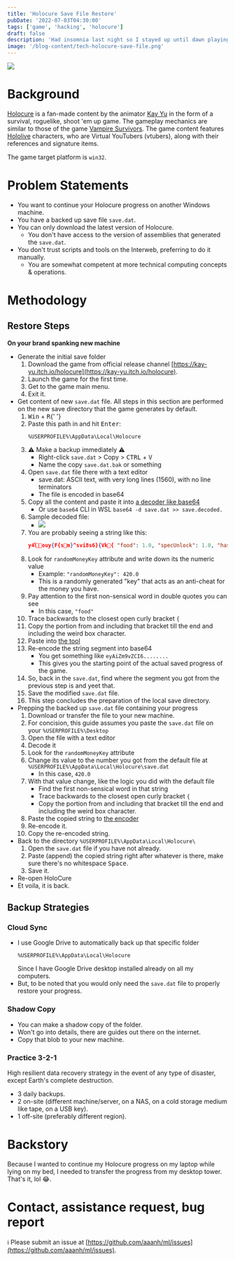 ```yaml
---
title: 'Holocure Save File Restore'
pubDate: '2022-07-03T04:30:00'
tags: ['game', 'hacking', 'holocure']
draft: false
description: 'Had insomnia last night so I stayed up until dawn playing Holocure'
image: '/blog-content/tech-holocure-save-file.png'
---
```


<img src="/blog-content/tech-holocure-save-file.png"></img>

# Background

[Holocure](https://kay-yu.itch.io/holocure) is a fan-made content by the animator [Kay Yu](https://twitter.com/kaynimatic) in the form of a survival, roguelike, shoot &apos;em up game. The gameplay mechanics are similar to those of the game [Vampire Survivors](https://store.steampowered.com/app/1794680/Vampire_Survivors/). The game content features [Hololive](https://hololive.hololivepro.com/) characters, who are Virtual YouTubers (vtubers), along with their references and signature items.

The game target platform is `win32`.

# Problem Statements

- You want to continue your Holocure progress on another Windows machine.
- You have a backed up save file `save.dat`.
- You can only download the latest version of Holocure.
  - You don't have access to the version of assemblies that generated the `save.dat`.
- You don't trust scripts and tools on the Interweb, preferring to do it manually.
  - You are somewhat competent at more technical computing concepts &amp; operations.

# Methodology

## Restore Steps

**On your brand spanking new machine**

- Generate the initial save folder
  1. Download the game from official release channel [https://kay-yu.itch.io/holocure](https://kay-yu.itch.io/holocure).
  1. Launch the game for the first time.
  1. Get to the game main menu.
  1. Exit it.
- Get content of new `save.dat` file. All steps in this section are performed on the new save directory that the game generates by default.
  1. <kbd>Win</kbd> + <kbd>R</kbd>{' '}
  1. Paste this path in and hit <kbd>Enter</kbd>:
     ```
     %USERPROFILE%\AppData\Local\Holocure
     ```
  1. ⚠ Make a backup immediately ⚠
     - Right-click `save.dat` > Copy > <kbd>CTRL</kbd> + <kbd>V</kbd>
     - Name the copy `save.dat.bak` or something
  1. Open `save.dat` file there with a text editor
     - save.dat: ASCII text, with very long lines (1560), with no line terminators
     - The file is encoded in base64
  1. Copy all the content and paste it into [a decoder like base64](https://www.base64decode.org/)
     - Or use `base64` CLI in WSL `base64 -d save.dat >> save.decoded.`
  1. Sample decoded file:
     - <img src="/blog-content/tech-holocure-example.png"></img>
  1. You are probably seeing a string like this:
     ```json
     y4ݴouy{F{sm}^svi8s6}{Vk{ "food": 1.0, "specUnlock": 1.0, "haste": 2.0, "holoCoins": -136.0, "unlockedItems": [ "BodyPillow", "FullMeal", "PikiPikiPiman", "SuccubusHorn", "Headphones", "UberSheep"........
     ```
  1. Look for `randomMoneyKey` attribute and write down its the numeric value
     - Example: `"randomMoneyKey": 420.0`
     - This is a randomly generated "key" that acts as an anti-cheat for the money you have.
  1. Pay attention to the first non-sensical word in double quotes you can see
     - In this case, `"food"`
  1. Trace backwards to the closest open curly bracket `{`
  1. Copy the portion from and including that bracket till the end and including the weird box character.
  1. Paste into [the tool](https://www.base64encode.org/)
  1. Re-encode the string segment into base64
     - You get something like `eyAiZm9vZCI6........`
     - This gives you the starting point of the actual saved progress of the game.
  1. So, back in the `save.dat`, find where the segment you got from the previous step is and yeet that.
  1. Save the modified `save.dat` file.
  1. This step concludes the preparation of the local save directory.
- Prepping the backed up `save.dat` file containing your progress
  1. Download or transfer the file to your new machine.
  1. For concision, this guide assumes you paste the `save.dat` file on your `%USERPROFILE%\Desktop`
  1. Open the file with a text editor
  1. Decode it
  1. Look for the `randomMoneyKey` attribute
  1. Change its value to the number you got from the default file at `%USERPROFILE%\AppData\Local\Holocure\save.dat`
     - In this case, `420.0`
  1. With that value change, like the logic you did with the default file
     - Find the first non-sensical word in that string
     - Trace backwards to the closest open curly bracket `{`
     - Copy the portion from and including that bracket till the end and including the weird box character.
  1. Paste the copied string to [the encoder](https://base64encode.org)
  1. Re-encode it.
  1. Copy the re-encoded string.
- Back to the directory `%USERPROFILE%\AppData\Local\Holocure\`
  1. Open the `save.dat` file if you have not already.
  1. Paste (append) the copied string right after whatever is there, make sure there's no whitespace <kbd>Space</kbd>.
  1. Save it.
- Re-open HoloCure
- Et voila, it is back.

## Backup Strategies

### Cloud Sync

- I use Google Drive to automatically back up that specific folder
  ```
  %USERPROFILE%\AppData\Local\Holocure
  ```
  Since I have Google Drive desktop installed already on all my computers.
- But, to be noted that you would only need the `save.dat` file to properly restore your progress.

### Shadow Copy

- You can make a shadow copy of the folder.
- Won't go into details, there are guides out there on the internet.
- Copy that blob to your new machine.

### Practice 3-2-1

High resilient data recovery strategy in the event of any type of disaster, except Earth's complete destruction.

- 3 daily backups.
- 2 on-site (different machine/server, on a NAS, on a cold storage medium like tape, on a USB key).
- 1 off-site (preferably different region).

# Backstory

Because I wanted to continue my Holocure progress on my laptop while lying on my bed, I needed to transfer the progress from my desktop tower. That's it, lol 😂.

# Contact, assistance request, bug report

ℹ Please submit an issue at [https://github.com/aaanh/ml/issues](https://github.com/aaanh/ml/issues).
